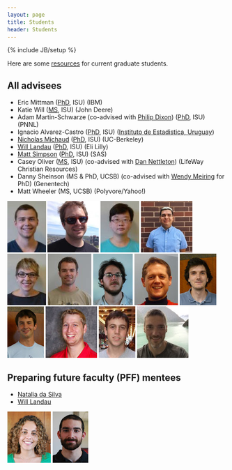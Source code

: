 ```yaml
---
layout: page
title: Students
header: Students
---
```

{% include JB/setup %}


Here are some [resources](resources.html) for current graduate students. 


## All advisees

- Eric Mittman ([PhD](thesis/EricMittman_PhDthesis.pdf), ISU) (IBM)
- Katie Will ([MS](thesis/KatieWill_CC.pdf), ISU) (John Deere)
- Adam Martin-Schwarze (co-advised with [Philip Dixon](http://www.public.iastate.edu/~pdixon/)) ([PhD](thesis/AdamMartinSchwarze_PhDthesis.pdf), ISU) (PNNL)
- Ignacio Alvarez-Castro ([PhD](IgnacioAlvarezCastro_PhDthesis.pdf), ISU) ([Instituto de Estadistica, Uruguay](http://www.iesta.edu.uy/institucional/gente/))
- [Nicholas Michaud](http://www.public.iastate.edu/~michaud/homepage.html) ([PhD](thesis/NicholasMichaud_PhDthesis.pdf), ISU) (UC-Berkeley)
- [Will Landau](http://will-landau.com/) 
([PhD](thesis/WillLandau_PhDthesis.pdf), ISU) (Eli Lilly)
- [Matt Simpson](http://www.themattsimpson.com/) ([PhD](thesis/MattSimpson_PhDthesis.pdf), ISU) (SAS)
- Casey Oliver ([MS](thesis/CaseyOliver_CC.pdf), ISU) (co-advised with [Dan Nettleton](http://stat.iastate.edu/people/dan-nettleton)) (LifeWay Christian Resources)
- Danny Sheinson (MS & PhD, UCSB) (co-advised with [Wendy Meiring](http://www.pstat.ucsb.edu/faculty%20pages/MEIRING.htm) for PhD) (Genentech)
- Matt Wheeler (MS, UCSB) (Polyvore/Yahoo!)

<img src="student_figs/nmgarton.jpg" style="height:118px;" />
<img src="student_figs/colin.jpg" style="height:118px;" />
<img src="student_figs/xiyuansu.jpg" style="height:118px;" />
<img src="student_figs/nulloa_resized.jpg" style="height:118px;" />
<img src="student_figs/kwill.jpg" style="height:118px;" />
<img src="student_figs/emittman.jpg" style="height:118px;" />
<img src="student_figs/ialvarez.jpg" style="height:118px;" />
<img src="student_figs/adamms.jpg" style="height:118px;" />
<img src="student_figs/michaud.jpg" style="height:118px;" />
<img src="student_figs/simpsonm.jpg" style="height:118px;" />
<img src="student_figs/oliver.jpg" style="height:118px;" />
<img src="student_figs/sheinson.jpg" style="height:118px;" />
<img src="student_figs/wheeler.jpg" style="height:118px;" />

## Preparing future faculty (PFF) mentees

- [Natalia da Silva](http://ndasilva.public.iastate.edu/)
- [Will Landau](http://will-landau.com/)

<img src="student_figs/ndasilva.jpg" style="height:118px;" />
<img src="student_figs/landau.jpg" style="height:118px;" />
